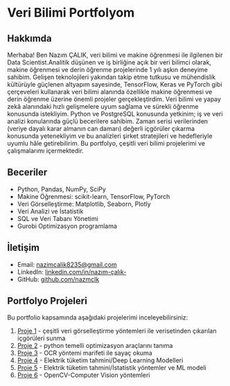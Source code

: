 
# Veri Bilimi Portfolyom

## Hakkımda

Merhaba! Ben Nazım ÇALIK, veri bilimi ve makine öğrenmesi ile ilgilenen bir Data Scientist.Analitik düşünen ve iş birliğine açık bir veri bilimci olarak, makine öğrenmesi ve derin öğrenme projelerinde 1 yılı aşkın deneyime sahibim. Gelişen teknolojileri yakından takip etme tutkusu ve mühendislik kültürüyle güçlenen altyapım sayesinde, TensorFlow, Keras ve PyTorch gibi çerçeveleri kullanarak veri bilimi alanında özellikle makine öğrenmesi ve derin öğrenme üzerine önemli projeler gerçekleştirdim. Veri bilimi ve yapay zekâ alanındaki hızlı gelişmelere uyum sağlama ve sürekli öğrenme konusunda istekliyim. Python ve PostgreSQL konusunda yetkinim; iş ve veri analizi konularında güçlü becerilere sahibim. Zaman serisi verilerinden (veriye dayalı karar almanın can damarı) değerli içgörüler çıkarma konusunda yetenekliyim ve bu analizleri şirket stratejileri ve hedefleriyle uyumlu hâle getirebilirim. Bu portfolyo, çeşitli veri bilimi projelerimi ve çalışmalarımı içermektedir.

## Beceriler

- Python, Pandas, NumPy, SciPy
- Makine Öğrenmesi: scikit-learn, TensorFlow, PyTorch
- Veri Görselleştirme: Matplotlib, Seaborn, Plotly
- Veri Analizi ve İstatistik
- SQL ve Veri Tabanı Yönetimi
- Gurobi Optimizasyon programlama

## İletişim

- Email: [nazimcalik8235@gmail.com](mailto:nazimcalik8235@gmail.com)
- LinkedIn: [linkedin.com/in/nazım-çalık-](https://linkedin.com/in/nazım-çalık-)
- GitHub: [github.com/nazmclk](https://github.com/knazmclk)

## Portfolyo Projeleri

Bu portfolio kapsamında aşağıdaki projelerimi inceleyebilirsiniz:

1. [Proje 1](_notebooks/bike-shares-data-viz-notebook) - çeşitli veri görselleştirme yöntemleri ile verisetinden çıkarılan içgörüleri sunma 
2. [Proje 2](_notebooks/energy_supply_and_demand_optimisation) - python temelli optimizasyon araçlarını tanıma
3. [Proje 3](_notebooks/ocr-essentials-with-easyocr) - OCR yöntemi marifeti ile sayaç okuma
4. [Proje 4](_notebooks/LSTM_GRU_DeepAR_notebook) - Elektrik tüketim tahmini/Deep Learning Modelleri
5. [Proje 5](_notebooks/ARIMA_SARIMA_XGBoost) - Elektrik tüketim tahmini/İstatistik yöntemler ve ML modeli
6. [Proje 6](_notebooks/OpenCV) - OpenCV-Computer Vision yöntemleri
